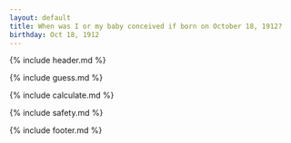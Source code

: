```yaml
---
layout: default
title: When was I or my baby conceived if born on October 18, 1912?
birthday: Oct 18, 1912
---
```


{% include header.md %}

{% include guess.md %}

{% include calculate.md %}

{% include safety.md %}

{% include footer.md %}



